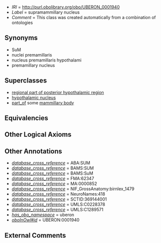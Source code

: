  * *IRI* = http://purl.obolibrary.org/obo/UBERON_0001940
 * *Label* = supramammillary nucleus
 * *Comment* = This class was created automatically from a combination of ontologies

## Synonyms

 * SuM
 * nuclei premamillaris
 * nucleus premamillaris hypothalami
 * premamillary nucleus

## Superclasses

 * [regional part of posterior hypothalamic region](../../UBERON/89/UBERON_0002789.md)
 * [hypothalamic nucleus](../../UBERON/68/UBERON_0006568.md)
 * [part_of](../../BFO/50/BFO_0000050.md) some [mammillary body](../../UBERON/06/UBERON_0002206.md)

## Equivalencies


## Other Logical Axioms


## Other Annotations

 * *[database_cross_reference](../../ef/oboInOwl#hasDbXref.md)* = ABA:SUM
 * *[database_cross_reference](../../ef/oboInOwl#hasDbXref.md)* = BAMS:SUM
 * *[database_cross_reference](../../ef/oboInOwl#hasDbXref.md)* = BAMS:SuM
 * *[database_cross_reference](../../ef/oboInOwl#hasDbXref.md)* = FMA:62347
 * *[database_cross_reference](../../ef/oboInOwl#hasDbXref.md)* = MA:0000852
 * *[database_cross_reference](../../ef/oboInOwl#hasDbXref.md)* = NIF_GrossAnatomy:birnlex_1479
 * *[database_cross_reference](../../ef/oboInOwl#hasDbXref.md)* = NeuroNames:418
 * *[database_cross_reference](../../ef/oboInOwl#hasDbXref.md)* = SCTID:369144001
 * *[database_cross_reference](../../ef/oboInOwl#hasDbXref.md)* = UMLS:C0228378
 * *[database_cross_reference](../../ef/oboInOwl#hasDbXref.md)* = UMLS:C1289571
 * *[has_obo_namespace](../../ce/oboInOwl#hasOBONamespace.md)* = uberon
 * *[oboInOwl#id](../../id/oboInOwl#id.md)* = UBERON:0001940

## External Comments

